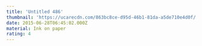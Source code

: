 ```yaml
---
title: 'Untitled 486'
thumbnail: 'https://ucarecdn.com/863bc8ce-d95d-46b1-81da-a5de710e4d0f/'
date: 2015-06-28T06:45:02.000Z
material: Ink on paper
rating: 4
---
```

